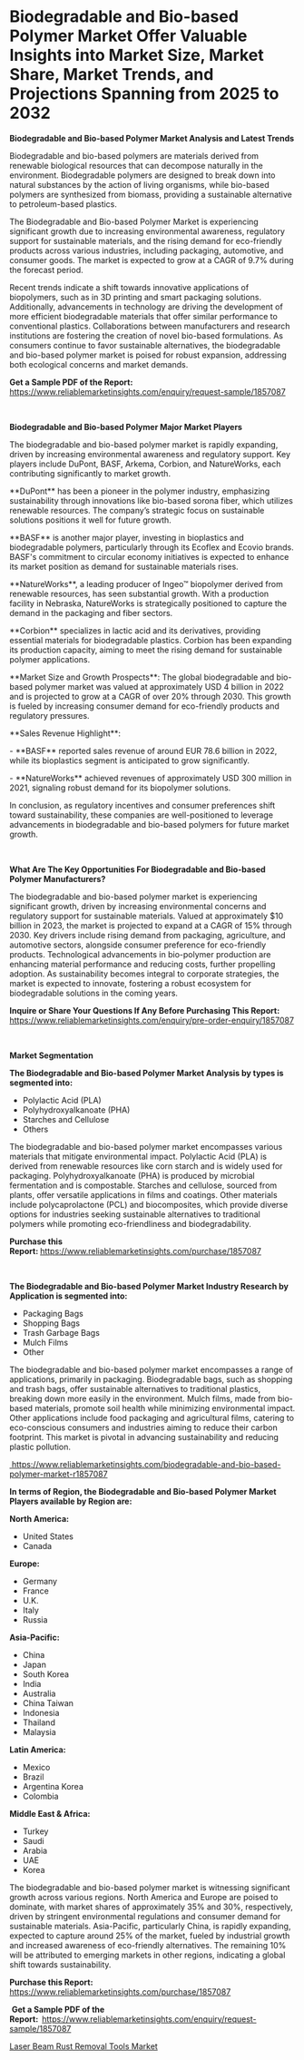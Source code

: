 <p><h1>Biodegradable and Bio-based Polymer Market Offer Valuable Insights into Market Size, Market Share, Market Trends, and Projections Spanning from 2025 to 2032</h1></p><p><strong>Biodegradable and Bio-based Polymer Market Analysis and Latest Trends</strong></p>
<p><p>Biodegradable and bio-based polymers are materials derived from renewable biological resources that can decompose naturally in the environment. Biodegradable polymers are designed to break down into natural substances by the action of living organisms, while bio-based polymers are synthesized from biomass, providing a sustainable alternative to petroleum-based plastics. </p><p>The Biodegradable and Bio-based Polymer Market is experiencing significant growth due to increasing environmental awareness, regulatory support for sustainable materials, and the rising demand for eco-friendly products across various industries, including packaging, automotive, and consumer goods. The market is expected to grow at a CAGR of 9.7% during the forecast period. </p><p>Recent trends indicate a shift towards innovative applications of biopolymers, such as in 3D printing and smart packaging solutions. Additionally, advancements in technology are driving the development of more efficient biodegradable materials that offer similar performance to conventional plastics. Collaborations between manufacturers and research institutions are fostering the creation of novel bio-based formulations. As consumers continue to favor sustainable alternatives, the biodegradable and bio-based polymer market is poised for robust expansion, addressing both ecological concerns and market demands.</p></p>
<p><strong>Get a Sample PDF of the Report:&nbsp;</strong> <a href="https://www.reliablemarketinsights.com/enquiry/request-sample/1857087?utm_campaign=2951&utm_medium=2&utm_source=Github&utm_content=ia&utm_term=27032025&utm_id=biodegradable-and-bio-based-polymer">https://www.reliablemarketinsights.com/enquiry/request-sample/1857087</a></p>
<p>&nbsp;</p>
<p><strong>Biodegradable and Bio-based Polymer Major Market Players</strong></p>
<p><p>The biodegradable and bio-based polymer market is rapidly expanding, driven by increasing environmental awareness and regulatory support. Key players include DuPont, BASF, Arkema, Corbion, and NatureWorks, each contributing significantly to market growth.</p><p>**DuPont** has been a pioneer in the polymer industry, emphasizing sustainability through innovations like bio-based sorona fiber, which utilizes renewable resources. The company’s strategic focus on sustainable solutions positions it well for future growth.</p><p>**BASF** is another major player, investing in bioplastics and biodegradable polymers, particularly through its Ecoflex and Ecovio brands. BASF's commitment to circular economy initiatives is expected to enhance its market position as demand for sustainable materials rises.</p><p>**NatureWorks**, a leading producer of Ingeo™ biopolymer derived from renewable resources, has seen substantial growth. With a production facility in Nebraska, NatureWorks is strategically positioned to capture the demand in the packaging and fiber sectors.</p><p>**Corbion** specializes in lactic acid and its derivatives, providing essential materials for biodegradable plastics. Corbion has been expanding its production capacity, aiming to meet the rising demand for sustainable polymer applications.</p><p>**Market Size and Growth Prospects**: The global biodegradable and bio-based polymer market was valued at approximately USD 4 billion in 2022 and is projected to grow at a CAGR of over 20% through 2030. This growth is fueled by increasing consumer demand for eco-friendly products and regulatory pressures.</p><p>**Sales Revenue Highlight**: </p><p>- **BASF** reported sales revenue of around EUR 78.6 billion in 2022, while its bioplastics segment is anticipated to grow significantly.</p><p>- **NatureWorks** achieved revenues of approximately USD 300 million in 2021, signaling robust demand for its biopolymer solutions.</p><p>In conclusion, as regulatory incentives and consumer preferences shift toward sustainability, these companies are well-positioned to leverage advancements in biodegradable and bio-based polymers for future market growth.</p></p>
<p>&nbsp;</p>
<p><strong>What Are The Key Opportunities For Biodegradable and Bio-based Polymer Manufacturers?</strong></p>
<p><p>The biodegradable and bio-based polymer market is experiencing significant growth, driven by increasing environmental concerns and regulatory support for sustainable materials. Valued at approximately $10 billion in 2023, the market is projected to expand at a CAGR of 15% through 2030. Key drivers include rising demand from packaging, agriculture, and automotive sectors, alongside consumer preference for eco-friendly products. Technological advancements in bio-polymer production are enhancing material performance and reducing costs, further propelling adoption. As sustainability becomes integral to corporate strategies, the market is expected to innovate, fostering a robust ecosystem for biodegradable solutions in the coming years.</p></p>
<p><strong>Inquire or Share Your Questions If Any Before Purchasing This Report:</strong> <a href="https://www.reliablemarketinsights.com/enquiry/pre-order-enquiry/1857087?utm_campaign=2951&utm_medium=2&utm_source=Github&utm_content=ia&utm_term=27032025&utm_id=biodegradable-and-bio-based-polymer">https://www.reliablemarketinsights.com/enquiry/pre-order-enquiry/1857087</a></p>
<p>&nbsp;</p>
<p><strong>Market Segmentation</strong></p>
<p><strong>The Biodegradable and Bio-based Polymer Market Analysis by types is segmented into:</strong></p>
<p><ul><li>Polylactic Acid (PLA)</li><li>Polyhydroxyalkanoate (PHA)</li><li>Starches and Cellulose</li><li>Others</li></ul></p>
<p><p>The biodegradable and bio-based polymer market encompasses various materials that mitigate environmental impact. Polylactic Acid (PLA) is derived from renewable resources like corn starch and is widely used for packaging. Polyhydroxyalkanoate (PHA) is produced by microbial fermentation and is compostable. Starches and cellulose, sourced from plants, offer versatile applications in films and coatings. Other materials include polycaprolactone (PCL) and biocomposites, which provide diverse options for industries seeking sustainable alternatives to traditional polymers while promoting eco-friendliness and biodegradability.</p></p>
<p><strong>Purchase this Report:&nbsp;</strong><a href="https://www.reliablemarketinsights.com/purchase/1857087?utm_campaign=2951&utm_medium=2&utm_source=Github&utm_content=ia&utm_term=27032025&utm_id=biodegradable-and-bio-based-polymer">https://www.reliablemarketinsights.com/purchase/1857087</a></p>
<p>&nbsp;</p>
<p><strong>The Biodegradable and Bio-based Polymer Market Industry Research by Application is segmented into:</strong></p>
<p><ul><li>Packaging Bags</li><li>Shopping Bags</li><li>Trash Garbage Bags</li><li>Mulch Films</li><li>Other</li></ul></p>
<p><p>The biodegradable and bio-based polymer market encompasses a range of applications, primarily in packaging. Biodegradable bags, such as shopping and trash bags, offer sustainable alternatives to traditional plastics, breaking down more easily in the environment. Mulch films, made from bio-based materials, promote soil health while minimizing environmental impact. Other applications include food packaging and agricultural films, catering to eco-conscious consumers and industries aiming to reduce their carbon footprint. This market is pivotal in advancing sustainability and reducing plastic pollution.</p></p>
<p><a href="https://www.reliablemarketinsights.com/biodegradable-and-bio-based-polymer-market-r1857087?utm_campaign=2951&utm_medium=2&utm_source=Github&utm_content=ia&utm_term=27032025&utm_id=biodegradable-and-bio-based-polymer">&nbsp;https://www.reliablemarketinsights.com/biodegradable-and-bio-based-polymer-market-r1857087</a></p>
<p><strong>In terms of Region, the Biodegradable and Bio-based Polymer Market Players available by Region are:</strong></p>
<p>
    <p> <strong> North America: </strong>
        <ul>
            <li>United States</li>
            <li>Canada</li>
        </ul>
        </p> 
    <p> <strong> Europe: </strong>
        <ul>
            <li>Germany</li>
            <li>France</li>
            <li>U.K.</li>
            <li>Italy</li>
            <li>Russia</li>
        </ul>
        </p> 
    <p> <strong> Asia-Pacific: </strong>
        <ul>
            <li>China</li>
            <li>Japan</li>
            <li>South Korea</li>
            <li>India</li>
            <li>Australia</li>
            <li>China Taiwan</li>
            <li>Indonesia</li>
            <li>Thailand</li>
            <li>Malaysia</li>
        </ul>
        </p> 
    <p> <strong> Latin America: </strong>
        <ul>
            <li>Mexico</li>
            <li>Brazil</li>
            <li>Argentina Korea</li>
            <li>Colombia</li>
        </ul>
        </p> 
    <p> <strong> Middle East & Africa: </strong>
        <ul>
            <li>Turkey</li>
            <li>Saudi</li>
            <li>Arabia</li>
            <li>UAE</li>
            <li>Korea</li>
        </ul>
    </p>
    </p>
<p><p>The biodegradable and bio-based polymer market is witnessing significant growth across various regions. North America and Europe are poised to dominate, with market shares of approximately 35% and 30%, respectively, driven by stringent environmental regulations and consumer demand for sustainable materials. Asia-Pacific, particularly China, is rapidly expanding, expected to capture around 25% of the market, fueled by industrial growth and increased awareness of eco-friendly alternatives. The remaining 10% will be attributed to emerging markets in other regions, indicating a global shift towards sustainability.</p></p>
<p><strong>Purchase this Report: </strong><a href="https://www.reliablemarketinsights.com/purchase/1857087?utm_campaign=2951&utm_medium=2&utm_source=Github&utm_content=ia&utm_term=27032025&utm_id=biodegradable-and-bio-based-polymer">https://www.reliablemarketinsights.com/purchase/1857087</a></p>
<p>&nbsp;<strong>Get a Sample PDF of the Report:&nbsp;&nbsp;</strong><a href="https://www.reliablemarketinsights.com/enquiry/request-sample/1857087?utm_campaign=2951&utm_medium=2&utm_source=Github&utm_content=ia&utm_term=27032025&utm_id=biodegradable-and-bio-based-polymer">https://www.reliablemarketinsights.com/enquiry/request-sample/1857087</a></p>
<p><strong></strong></p>
<p><p><a href="https://github.com/hannajuana198484/Market-Research-Report-List-1/blob/main/laser-beam-rust-removal-tools-market.md?utm_campaign=2951&utm_medium=2&utm_source=Github&utm_content=ia&utm_term=27032025&utm_id=biodegradable-and-bio-based-polymer">Laser Beam Rust Removal Tools Market</a></p></p>